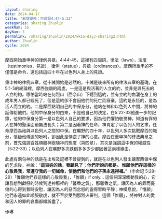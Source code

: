 ```yaml
---
layout: sharing
date: 2024-04-17
title: "新增靈修：申命記4:44-5:33"
categories: sharing Zhuolin
weekNum: 16
dayNum: 3
permalink: /sharing/zhuolin/2024/wk16-day3-sharing2.html
author: Zhuolin
cycle: 2024
---  
```


摩西開始重申神的律例典章。4:44-45，這裡有四個詞，律法（laws），法度（testimonies，見證），律例（statue），典章（ordinances）。摩西所重申的不僅僅是命令，還包括這四十年在以色列人身上的見證。

重申神的律例典章，從十誡開始是必然的。十誡是後來所有的律法典章的基礎。在5:1-5的總論裡，摩西強調的兩處，一是這是與活著的人立的約，並非是與死去的人立的約。哪怕當時站在何烈山（西奈山）下聽到這約，並有立約的血灑在身上的成年男人都已經死了，但是這約卻不會因他們的死亡而廢棄，這約是永恆的，是為活人而立的約。二是摩西點明自己的中保身分，他站在神和以色列人中間，將神的話傳給他們。他的中保身分的由來，不是他自己的決定，在5:22-33他進一步的記錄，他的中保身分第一是以色列人自己的要求，因為他們懼怕敬畏神，知道有罪的人在神的聖潔面前無法長久；第二是因著神的任命，神肯定了以色列人的乞求，任命摩西為祂與以色列人之間的中保。在曠野的四十年，以色列人多次挑戰摩西的職分，懷疑他傳達的吩咐，卻因此是悖逆了神的心意。摩西在重申神的律法典章之前，首先強調百姓順服神跟隨神的態度（第四章），其次是強調這中保的權威性（5:22-33）；以色列人在曠野多次跌倒多多少少都因著這兩樣緣由。

此處有兩句神的話是在出埃及記裡不曾提到的，就是在以色列人發出讓摩西做中保的乞求後，神說：“**這百姓的話，我聽見了；他們所說的都是。 惟願他們存這樣的心敬畏我，常遵守我的一切誡命，使他們和他們的子孫永遠得福。**”（申命記‬ ‭5:28-29‬）「惟願他們存這樣的心敬畏我」，「惟願」if only… 這個詞深深觸動我的心，它讓我想到獻祭的時候到達神那裡的「馨香之氣」，那馨香之氣，讓因為人的罪而憂傷的心得到暫時安慰，讓因為人的惡而忿怒的靈得暫時平靜；神嘆息說，「惟願」他們永遠如此順服敬虔，就不至於受到那烈火審判。這個「惟願」，將神對人的愛和因人的罪的哀傷都傾訴盡了。

琢琳
